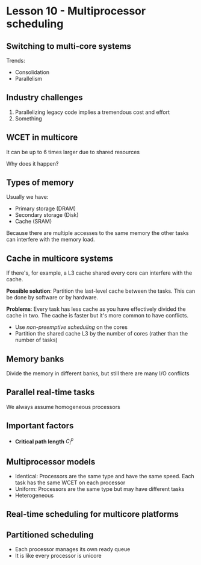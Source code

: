 # Lesson 10 - Multiprocessor scheduling

## Switching to multi-core systems

Trends:

- Consolidation
- Parallelism

## Industry challenges

1. Parallelizing legacy code implies a tremendous cost and effort
2. Something

## WCET in multicore

It can be up to 6 times larger due to shared resources

Why does it happen?

## Types of memory

Usually we have:

- Primary storage (DRAM)
- Secondary storage (Disk)
- Cache (SRAM)

Because there are multiple accesses to the same memory the other tasks can interfere with the memory load.

## Cache in multicore systems

If there's, for example, a L3 cache shared every core can interfere with the cache.

**Possible solution**: Partition the last-level cache between the tasks. This can be done by software or by hardware.

**Problems**: Every task has less cache as you have effectively divided the cache in two. The cache is faster but it's more common to have conflicts.

- Use _non-preemptive scheduling_ on the cores
- Partition the shared cache L3 by the number of cores (rather than the number of tasks)

## Memory banks

Divide the memory in different banks, but still there are many I/O conflicts 

## Parallel real-time tasks

We always assume homogeneous processors

## Important factors

- **Critical path length** $C_i^p$

## Multiprocessor models

- Identical: Processors are the same type and have the same speed. Each task has the same WCET on each processor
- Uniform: Processors are the same type but may have different tasks
- Heterogeneous

## Real-time scheduling for multicore platforms

## Partitioned scheduling

- Each processor manages its own ready queue
- It is like every processor is unicore




